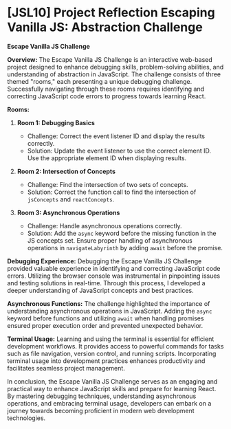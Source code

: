 # [JSL10] Project Reflection Escaping Vanilla JS: Abstraction Challenge

**Escape Vanilla JS Challenge**

**Overview:**
The Escape Vanilla JS Challenge is an interactive web-based project designed to enhance debugging skills, problem-solving abilities, and understanding of abstraction in JavaScript. The challenge consists of three themed "rooms," each presenting a unique debugging challenge. Successfully navigating through these rooms requires identifying and correcting JavaScript code errors to progress towards learning React.

**Rooms:**

1. **Room 1: Debugging Basics**
   - Challenge: Correct the event listener ID and display the results correctly.
   - Solution: Update the event listener to use the correct element ID. Use the appropriate element ID when displaying results.

2. **Room 2: Intersection of Concepts**
   - Challenge: Find the intersection of two sets of concepts.
   - Solution: Correct the function call to find the intersection of `jsConcepts` and `reactConcepts`.

3. **Room 3: Asynchronous Operations**
   - Challenge: Handle asynchronous operations correctly.
   - Solution: Add the `async` keyword before the missing function in the JS concepts set. Ensure proper handling of asynchronous operations in `navigateLabyrinth` by adding `await` before the promise.

**Debugging Experience:**
Debugging the Escape Vanilla JS Challenge provided valuable experience in identifying and correcting JavaScript code errors. Utilizing the browser console was instrumental in pinpointing issues and testing solutions in real-time. Through this process, I developed a deeper understanding of JavaScript concepts and best practices.

**Asynchronous Functions:**
The challenge highlighted the importance of understanding asynchronous operations in JavaScript. Adding the `async` keyword before functions and utilizing `await` when handling promises ensured proper execution order and prevented unexpected behavior.

**Terminal Usage:**
Learning and using the terminal is essential for efficient development workflows. It provides access to powerful commands for tasks such as file navigation, version control, and running scripts. Incorporating terminal usage into development practices enhances productivity and facilitates seamless project management.

In conclusion, the Escape Vanilla JS Challenge serves as an engaging and practical way to enhance JavaScript skills and prepare for learning React. By mastering debugging techniques, understanding asynchronous operations, and embracing terminal usage, developers can embark on a journey towards becoming proficient in modern web development technologies.



